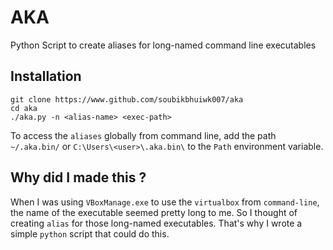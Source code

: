 # AKA
Python Script to create aliases for long-named command line executables

## Installation
```
git clone https://www.github.com/soubikbhuiwk007/aka
cd aka
./aka.py -n <alias-name> <exec-path>
```
To access the `aliases` globally from command line, add the path `~/.aka.bin/` or `C:\Users\<user>\.aka.bin\` to the `Path` environment variable.

## Why did I made this ?

When I was using `VBoxManage.exe` to use the `virtualbox` from `command-line`, the name of the executable seemed pretty long to me. So I thought of creating `alias` for those long-named executables. That's why I wrote a simple `python` script that could do this.
